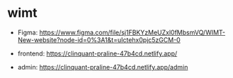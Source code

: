 # wimt

- Figma: <https://www.figma.com/file/sj1FBKYzMeUZxl0fMbsmVQ/WIMT-New-website?node-id=0%3A1&t=uIctehx0pjc5zGCM-0>

- frontend: <https://clinquant-praline-47b4cd.netlify.app/>
- admin: <https://clinquant-praline-47b4cd.netlify.app/admin>
